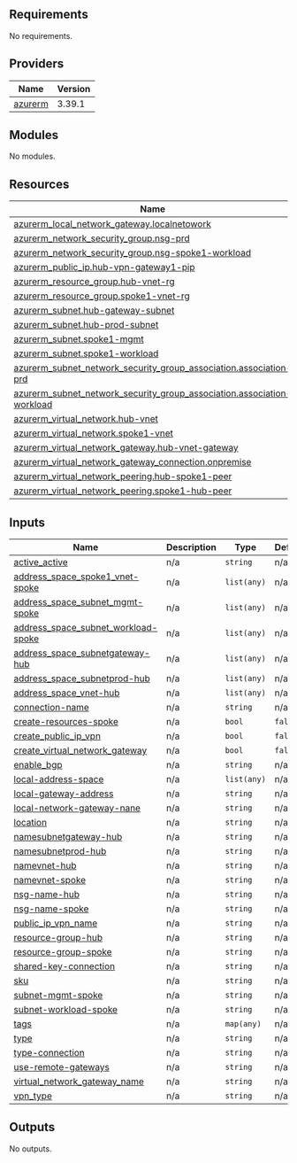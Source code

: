 ## Requirements

No requirements.

## Providers

| Name | Version |
|------|---------|
| <a name="provider_azurerm"></a> [azurerm](#provider\_azurerm) | 3.39.1 |

## Modules

No modules.

## Resources

| Name | Type |
|------|------|
| [azurerm_local_network_gateway.localnetowork](https://registry.terraform.io/providers/hashicorp/azurerm/latest/docs/resources/local_network_gateway) | resource |
| [azurerm_network_security_group.nsg-prd](https://registry.terraform.io/providers/hashicorp/azurerm/latest/docs/resources/network_security_group) | resource |
| [azurerm_network_security_group.nsg-spoke1-workload](https://registry.terraform.io/providers/hashicorp/azurerm/latest/docs/resources/network_security_group) | resource |
| [azurerm_public_ip.hub-vpn-gateway1-pip](https://registry.terraform.io/providers/hashicorp/azurerm/latest/docs/resources/public_ip) | resource |
| [azurerm_resource_group.hub-vnet-rg](https://registry.terraform.io/providers/hashicorp/azurerm/latest/docs/resources/resource_group) | resource |
| [azurerm_resource_group.spoke1-vnet-rg](https://registry.terraform.io/providers/hashicorp/azurerm/latest/docs/resources/resource_group) | resource |
| [azurerm_subnet.hub-gateway-subnet](https://registry.terraform.io/providers/hashicorp/azurerm/latest/docs/resources/subnet) | resource |
| [azurerm_subnet.hub-prod-subnet](https://registry.terraform.io/providers/hashicorp/azurerm/latest/docs/resources/subnet) | resource |
| [azurerm_subnet.spoke1-mgmt](https://registry.terraform.io/providers/hashicorp/azurerm/latest/docs/resources/subnet) | resource |
| [azurerm_subnet.spoke1-workload](https://registry.terraform.io/providers/hashicorp/azurerm/latest/docs/resources/subnet) | resource |
| [azurerm_subnet_network_security_group_association.association-prd](https://registry.terraform.io/providers/hashicorp/azurerm/latest/docs/resources/subnet_network_security_group_association) | resource |
| [azurerm_subnet_network_security_group_association.association-workload](https://registry.terraform.io/providers/hashicorp/azurerm/latest/docs/resources/subnet_network_security_group_association) | resource |
| [azurerm_virtual_network.hub-vnet](https://registry.terraform.io/providers/hashicorp/azurerm/latest/docs/resources/virtual_network) | resource |
| [azurerm_virtual_network.spoke1-vnet](https://registry.terraform.io/providers/hashicorp/azurerm/latest/docs/resources/virtual_network) | resource |
| [azurerm_virtual_network_gateway.hub-vnet-gateway](https://registry.terraform.io/providers/hashicorp/azurerm/latest/docs/resources/virtual_network_gateway) | resource |
| [azurerm_virtual_network_gateway_connection.onpremise](https://registry.terraform.io/providers/hashicorp/azurerm/latest/docs/resources/virtual_network_gateway_connection) | resource |
| [azurerm_virtual_network_peering.hub-spoke1-peer](https://registry.terraform.io/providers/hashicorp/azurerm/latest/docs/resources/virtual_network_peering) | resource |
| [azurerm_virtual_network_peering.spoke1-hub-peer](https://registry.terraform.io/providers/hashicorp/azurerm/latest/docs/resources/virtual_network_peering) | resource |

## Inputs

| Name | Description | Type | Default | Required |
|------|-------------|------|---------|:--------:|
| <a name="input_active_active"></a> [active\_active](#input\_active\_active) | n/a | `string` | n/a | yes |
| <a name="input_address_space_spoke1_vnet-spoke"></a> [address\_space\_spoke1\_vnet-spoke](#input\_address\_space\_spoke1\_vnet-spoke) | n/a | `list(any)` | n/a | yes |
| <a name="input_address_space_subnet_mgmt-spoke"></a> [address\_space\_subnet\_mgmt-spoke](#input\_address\_space\_subnet\_mgmt-spoke) | n/a | `list(any)` | n/a | yes |
| <a name="input_address_space_subnet_workload-spoke"></a> [address\_space\_subnet\_workload-spoke](#input\_address\_space\_subnet\_workload-spoke) | n/a | `list(any)` | n/a | yes |
| <a name="input_address_space_subnetgateway-hub"></a> [address\_space\_subnetgateway-hub](#input\_address\_space\_subnetgateway-hub) | n/a | `list(any)` | n/a | yes |
| <a name="input_address_space_subnetprod-hub"></a> [address\_space\_subnetprod-hub](#input\_address\_space\_subnetprod-hub) | n/a | `list(any)` | n/a | yes |
| <a name="input_address_space_vnet-hub"></a> [address\_space\_vnet-hub](#input\_address\_space\_vnet-hub) | n/a | `list(any)` | n/a | yes |
| <a name="input_connection-name"></a> [connection-name](#input\_connection-name) | n/a | `string` | n/a | yes |
| <a name="input_create-resources-spoke"></a> [create-resources-spoke](#input\_create-resources-spoke) | n/a | `bool` | `false` | no |
| <a name="input_create_public_ip_vpn"></a> [create\_public\_ip\_vpn](#input\_create\_public\_ip\_vpn) | n/a | `bool` | `false` | no |
| <a name="input_create_virtual_network_gateway"></a> [create\_virtual\_network\_gateway](#input\_create\_virtual\_network\_gateway) | n/a | `bool` | `false` | no |
| <a name="input_enable_bgp"></a> [enable\_bgp](#input\_enable\_bgp) | n/a | `string` | n/a | yes |
| <a name="input_local-address-space"></a> [local-address-space](#input\_local-address-space) | n/a | `list(any)` | n/a | yes |
| <a name="input_local-gateway-address"></a> [local-gateway-address](#input\_local-gateway-address) | n/a | `string` | n/a | yes |
| <a name="input_local-network-gateway-nane"></a> [local-network-gateway-nane](#input\_local-network-gateway-nane) | n/a | `string` | n/a | yes |
| <a name="input_location"></a> [location](#input\_location) | n/a | `string` | n/a | yes |
| <a name="input_namesubnetgateway-hub"></a> [namesubnetgateway-hub](#input\_namesubnetgateway-hub) | n/a | `string` | n/a | yes |
| <a name="input_namesubnetprod-hub"></a> [namesubnetprod-hub](#input\_namesubnetprod-hub) | n/a | `string` | n/a | yes |
| <a name="input_namevnet-hub"></a> [namevnet-hub](#input\_namevnet-hub) | n/a | `string` | n/a | yes |
| <a name="input_namevnet-spoke"></a> [namevnet-spoke](#input\_namevnet-spoke) | n/a | `string` | n/a | yes |
| <a name="input_nsg-name-hub"></a> [nsg-name-hub](#input\_nsg-name-hub) | n/a | `string` | n/a | yes |
| <a name="input_nsg-name-spoke"></a> [nsg-name-spoke](#input\_nsg-name-spoke) | n/a | `string` | n/a | yes |
| <a name="input_public_ip_vpn_name"></a> [public\_ip\_vpn\_name](#input\_public\_ip\_vpn\_name) | n/a | `string` | n/a | yes |
| <a name="input_resource-group-hub"></a> [resource-group-hub](#input\_resource-group-hub) | n/a | `string` | n/a | yes |
| <a name="input_resource-group-spoke"></a> [resource-group-spoke](#input\_resource-group-spoke) | n/a | `string` | n/a | yes |
| <a name="input_shared-key-connection"></a> [shared-key-connection](#input\_shared-key-connection) | n/a | `string` | n/a | yes |
| <a name="input_sku"></a> [sku](#input\_sku) | n/a | `string` | n/a | yes |
| <a name="input_subnet-mgmt-spoke"></a> [subnet-mgmt-spoke](#input\_subnet-mgmt-spoke) | n/a | `string` | n/a | yes |
| <a name="input_subnet-workload-spoke"></a> [subnet-workload-spoke](#input\_subnet-workload-spoke) | n/a | `string` | n/a | yes |
| <a name="input_tags"></a> [tags](#input\_tags) | n/a | `map(any)` | n/a | yes |
| <a name="input_type"></a> [type](#input\_type) | n/a | `string` | n/a | yes |
| <a name="input_type-connection"></a> [type-connection](#input\_type-connection) | n/a | `string` | n/a | yes |
| <a name="input_use-remote-gateways"></a> [use-remote-gateways](#input\_use-remote-gateways) | n/a | `string` | n/a | yes |
| <a name="input_virtual_network_gateway_name"></a> [virtual\_network\_gateway\_name](#input\_virtual\_network\_gateway\_name) | n/a | `string` | n/a | yes |
| <a name="input_vpn_type"></a> [vpn\_type](#input\_vpn\_type) | n/a | `string` | n/a | yes |

## Outputs

No outputs.
